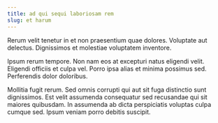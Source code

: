 ```yaml
---
title: ad qui sequi laboriosam rem
slug: et harum
---
```


Rerum velit tenetur in et non praesentium quae dolores. Voluptate aut delectus. Dignissimos et molestiae voluptatem inventore.

Ipsum rerum tempore. Non nam eos at excepturi natus eligendi velit. Eligendi officiis et culpa vel. Porro ipsa alias et minima possimus sed. Perferendis dolor doloribus.

Mollitia fugit rerum. Sed omnis corrupti qui aut sit fuga distinctio sunt dignissimos. Est velit assumenda consequatur sed recusandae qui sit maiores quibusdam. In assumenda ab dicta perspiciatis voluptas culpa cumque sed. Ipsum veniam porro debitis suscipit.
